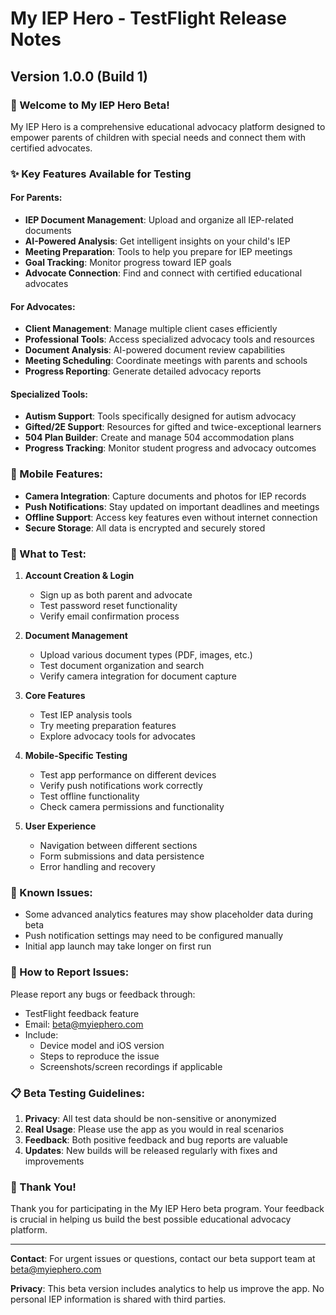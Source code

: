# My IEP Hero - TestFlight Release Notes

## Version 1.0.0 (Build 1)

### 🎉 Welcome to My IEP Hero Beta!

My IEP Hero is a comprehensive educational advocacy platform designed to empower parents of children with special needs and connect them with certified advocates.

### ✨ Key Features Available for Testing

#### For Parents:
- **IEP Document Management**: Upload and organize all IEP-related documents
- **AI-Powered Analysis**: Get intelligent insights on your child's IEP
- **Meeting Preparation**: Tools to help you prepare for IEP meetings
- **Goal Tracking**: Monitor progress toward IEP goals
- **Advocate Connection**: Find and connect with certified educational advocates

#### For Advocates:
- **Client Management**: Manage multiple client cases efficiently
- **Professional Tools**: Access specialized advocacy tools and resources
- **Document Analysis**: AI-powered document review capabilities
- **Meeting Scheduling**: Coordinate meetings with parents and schools
- **Progress Reporting**: Generate detailed advocacy reports

#### Specialized Tools:
- **Autism Support**: Tools specifically designed for autism advocacy
- **Gifted/2E Support**: Resources for gifted and twice-exceptional learners
- **504 Plan Builder**: Create and manage 504 accommodation plans
- **Progress Tracking**: Monitor student progress and advocacy outcomes

### 📱 Mobile Features:
- **Camera Integration**: Capture documents and photos for IEP records
- **Push Notifications**: Stay updated on important deadlines and meetings
- **Offline Support**: Access key features even without internet connection
- **Secure Storage**: All data is encrypted and securely stored

### 🧪 What to Test:

1. **Account Creation & Login**
   - Sign up as both parent and advocate
   - Test password reset functionality
   - Verify email confirmation process

2. **Document Management**
   - Upload various document types (PDF, images, etc.)
   - Test document organization and search
   - Verify camera integration for document capture

3. **Core Features**
   - Test IEP analysis tools
   - Try meeting preparation features
   - Explore advocacy tools for advocates

4. **Mobile-Specific Testing**
   - Test app performance on different devices
   - Verify push notifications work correctly
   - Test offline functionality
   - Check camera permissions and functionality

5. **User Experience**
   - Navigation between different sections
   - Form submissions and data persistence
   - Error handling and recovery

### 🐛 Known Issues:
- Some advanced analytics features may show placeholder data during beta
- Push notification settings may need to be configured manually
- Initial app launch may take longer on first run

### 🔧 How to Report Issues:

Please report any bugs or feedback through:
- TestFlight feedback feature
- Email: beta@myiephero.com
- Include:
  - Device model and iOS version
  - Steps to reproduce the issue
  - Screenshots/screen recordings if applicable

### 📋 Beta Testing Guidelines:

1. **Privacy**: All test data should be non-sensitive or anonymized
2. **Real Usage**: Please use the app as you would in real scenarios
3. **Feedback**: Both positive feedback and bug reports are valuable
4. **Updates**: New builds will be released regularly with fixes and improvements

### 🙏 Thank You!

Thank you for participating in the My IEP Hero beta program. Your feedback is crucial in helping us build the best possible educational advocacy platform.

---

**Contact**: For urgent issues or questions, contact our beta support team at beta@myiephero.com

**Privacy**: This beta version includes analytics to help us improve the app. No personal IEP information is shared with third parties.